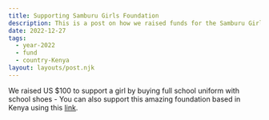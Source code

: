 ```yaml
---
title: Supporting Samburu Girls Foundation
description: This is a post on how we raised funds for the Samburu Girls Foundation in Kenya.
date: 2022-12-27
tags:
  - year-2022
  - fund
  - country-Kenya
layout: layouts/post.njk
---
```

We raised US $100 to support a girl by buying full school uniform with school shoes - You can also support this amazing foundation based in Kenya using this [link](https://samburugirls.foundation/donate/).

